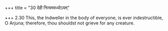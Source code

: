 +++
title = "30 देही नित्यमवध्योऽयम्"

+++
2.30 This, the Indweller in the body of everyone, is ever
indestructible, O Arjuna; therefore, thou shouldst not grieve for any
creature.

